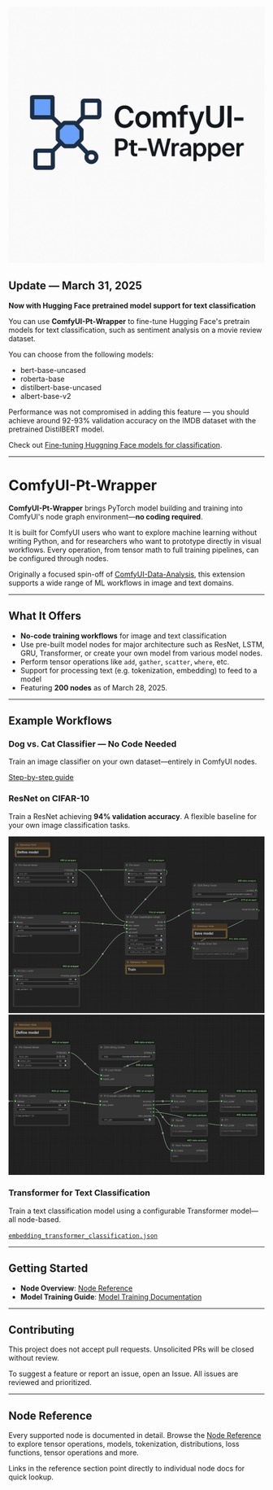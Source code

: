 ![Logo](docs/images/main_logo.png)

## Update — March 31, 2025

**Now with Hugging Face pretrained model support for text classification**

You can use **ComfyUI-Pt-Wrapper** to fine-tune Hugging Face's pretrain models for text classification, such as sentiment analysis on a movie review dataset.

You can choose from the following models:
* bert-base-uncased
* roberta-base
* distilbert-base-uncased
* albert-base-v2

Performance was not compromised in adding this feature — you should achieve around 92-93% validation accuracy on the IMDB dataset with the pretrained DistilBERT model.

Check out [Fine-tuning Huggning Face models for classification](docs/fine_tuning_hugging_face_models_for_classification.md).

---

# ComfyUI-Pt-Wrapper

**ComfyUI-Pt-Wrapper** brings PyTorch model building and training into ComfyUI's node graph environment—**no coding required**.

It is built for ComfyUI users who want to explore machine learning without writing Python, and for researchers who want to prototype directly in visual workflows. Every operation, from tensor math to full training pipelines, can be configured through nodes.

Originally a focused spin-off of [ComfyUI-Data-Analysis](https://github.com/HowToSD/ComfyUI-Data-Analysis), this extension supports a wide range of ML workflows in image and text domains.

---

## What It Offers

- **No-code training workflows** for image and text classification
- Use pre-built model nodes for major architecture such as ResNet, LSTM, GRU, Transformer, or create your own model from various model nodes.
- Perform tensor operations like `add`, `gather`, `scatter`, `where`, etc.
- Support for processing text (e.g. tokenization, embedding) to feed to a model
- Featuring **200 nodes** as of March 28, 2025.
---

## Example Workflows

### Dog vs. Cat Classifier — No Code Needed
Train an image classifier on your own dataset—entirely in ComfyUI nodes.

[Step-by-step guide](docs/dog_cat_classification_model_training.md)

### ResNet on CIFAR-10
Train a ResNet achieving **94% validation accuracy**. A flexible baseline for your own image classification tasks.

![Training](docs/images/resnet_train.png)  
![Evaluation](docs/images/resnet_eval.png)

### Transformer for Text Classification
Train a text classification model using a configurable Transformer model—all node-based.

[`embedding_transformer_classification.json`](examples/workflows/embedding_transformer_classification.json)

---

## Getting Started

- **Node Overview**: [Node Reference](docs/reference/node_reference.md)
- **Model Training Guide**: [Model Training Documentation](docs/model_training.md)

---

## Contributing

This project does not accept pull requests. Unsolicited PRs will be closed without review.

To suggest a feature or report an issue, open an Issue. All issues are reviewed and prioritized.

---

## Node Reference

Every supported node is documented in detail. Browse the [Node Reference](docs/reference/node_reference.md) to explore tensor operations, models, tokenization, distributions, loss functions, tensor operations and more.

Links in the reference section point directly to individual node docs for quick lookup.
